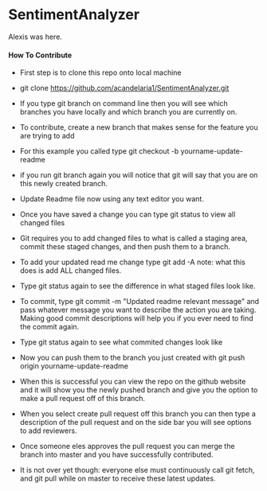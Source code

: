 # SentimentAnalyzer

Alexis was here.



#### How To Contribute

- First step is to clone this repo onto local machine
- git clone https://github.com/acandelaria1/SentimentAnalyzer.git

- If you type git branch on command line then you will see which branches
  you have locally and which branch you are currently on.

- To contribute, create a new branch that makes sense for the feature you are trying to add
- For this example you called type git checkout -b yourname-update-readme
- if you run git branch again you will notice that git will say that you are on this newly 
  created branch.

- Update Readme file now using any text editor you want.
- Once you have saved a change you can type git status to view all changed files

- Git requires you to add changed files to what is called a staging area, commit these staged
  changes, and then push them to a branch.

- To add your updated read me change type git add -A
  note: what this does is add ALL changed files.

- Type git status again to see the difference in what staged files look like.

- To commit, type git commit -m "Updated readme relevant message" and pass whatever message
  you want to describe the action you are taking. Making good commit descriptions will
  help you if you ever need to find the commit again.

- Type git status again to see what commited changes look like
- Now you can push them to the branch you just created with git push origin yourname-update-readme
- When this is successful you can view the repo on the github website and it will show you the newly
  pushed branch and give you the option to make a pull request off of this branch.
- When you select create pull request off this branch you can then type a description of the pull request 
  and on the side bar you will see options to add reviewers.
- Once someone eles approves the pull request you can merge the branch into master and you have successfully contributed.

- It is not over yet though: everyone else must continuously call git fetch, and git pull while on master to receive these latest updates.
